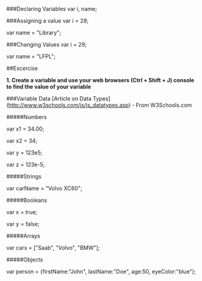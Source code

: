 ###Declaring Variables
var i, name;

###Assigning a value
var i = 28;

var name = "Library";

###Changing Values
var i = 29;

var name = "LFPL";

##Excercise 

**1. Create a variable and use your web browsers (Ctrl + Shift + J) console to find the value of your variable**

###Variable Data
[Article on Data Types] (http://www.w3schools.com/js/js_datatypes.asp) - From W3Schools.com

#####Numbers

var x1 = 34.00;

var x2 = 34; 

var y = 123e5;  

var z = 123e-5;      

#####Strings

var carName = "Volvo XC60"; 

#####Booleans

var x = true;

var y = false;

#####Arrays

var cars = ["Saab", "Volvo", "BMW"];

#####Objects

var person = {firstName:"John", lastName:"Doe", age:50, eyeColor:"blue"};

